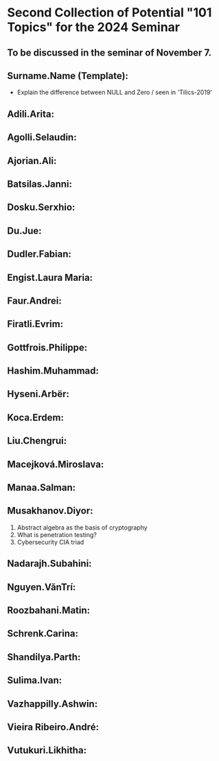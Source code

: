 # Second Collection of Potential "101 Topics" for the 2024 Seminar

To be discussed in the seminar of November 7.
---

## Surname.Name (Template):
- Explain the difference between NULL and Zero / seen in 'Tilics-2019'


## Adili.Arita:


## Agolli.Selaudin:


## Ajorian.Ali:


## Batsilas.Janni:


## Dosku.Serxhio:


## Du.Jue:


## Dudler.Fabian:


## Engist.Laura Maria:


## Faur.Andrei:


## Firatli.Evrim:


## Gottfrois.Philippe:


## Hashim.Muhammad:


## Hyseni.Arbër:


## Koca.Erdem:


## Liu.Chengrui:


## Macejková.Miroslava:  


## Manaa.Salman:


## Musakhanov.Diyor:
1. Abstract algebra as the basis of cryptography
2. What is penetration testing?
3. Cybersecurity CIA triad



## Nadarajh.Subahini:


## Nguyen.VănTrí:


## Roozbahani.Matin:


## Schrenk.Carina:


## Shandilya.Parth:


## Sulima.Ivan:


## Vazhappilly.Ashwin:


## Vieira Ribeiro.André:


## Vutukuri.Likhitha:

